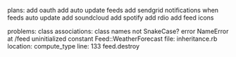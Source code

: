 plans:
add oauth
add auto update feeds
add sendgrid notifications when feeds auto update
add soundcloud
add spotify
add rdio
add feed icons

problems:
class associations: 
	class names not SnakeCase?
	error  NameError at /feed
	uninitialized constant Feed::WeatherForecast
	file: inheritance.rb location: compute_type line: 133 feed.destroy